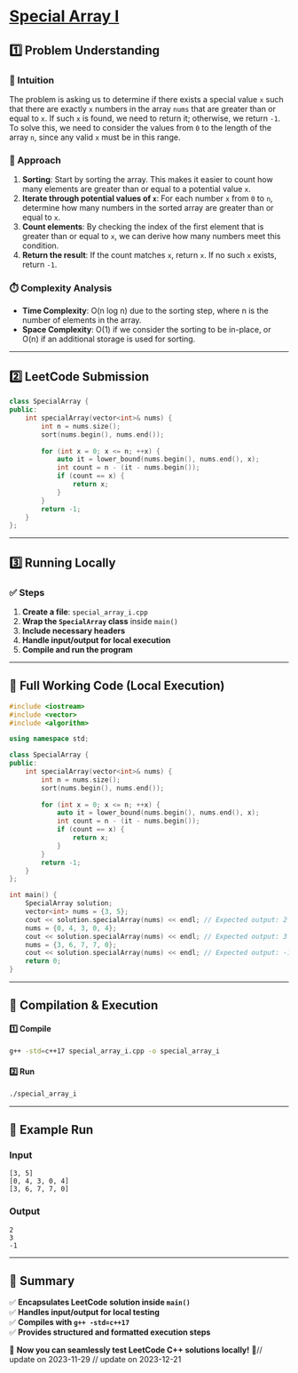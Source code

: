 # **[Special Array I](https://leetcode.com/problems/special-array-i/description/)**  

## **1️⃣ Problem Understanding**  
### **📌 Intuition**  
The problem is asking us to determine if there exists a special value `x` such that there are exactly `x` numbers in the array `nums` that are greater than or equal to `x`. If such `x` is found, we need to return it; otherwise, we return `-1`.  
To solve this, we need to consider the values from `0` to the length of the array `n`, since any valid `x` must be in this range. 

### **🚀 Approach**  
1. **Sorting**: Start by sorting the array. This makes it easier to count how many elements are greater than or equal to a potential value `x`.
2. **Iterate through potential values of `x`**: For each number `x` from `0` to `n`, determine how many numbers in the sorted array are greater than or equal to `x`.
3. **Count elements**: By checking the index of the first element that is greater than or equal to `x`, we can derive how many numbers meet this condition.
4. **Return the result**: If the count matches `x`, return `x`. If no such `x` exists, return `-1`.

### **⏱️ Complexity Analysis**  
- **Time Complexity**: O(n log n) due to the sorting step, where n is the number of elements in the array.
- **Space Complexity**: O(1) if we consider the sorting to be in-place, or O(n) if an additional storage is used for sorting.

---  

## **2️⃣ LeetCode Submission**  
```cpp
class SpecialArray {
public:
    int specialArray(vector<int>& nums) {
        int n = nums.size();
        sort(nums.begin(), nums.end());
        
        for (int x = 0; x <= n; ++x) {
            auto it = lower_bound(nums.begin(), nums.end(), x);
            int count = n - (it - nums.begin());
            if (count == x) {
                return x;
            }
        }
        return -1;
    }
};
```  

---  

## **3️⃣ Running Locally**  
### **✅ Steps**  
1. **Create a file**: `special_array_i.cpp`  
2. **Wrap the `SpecialArray` class** inside `main()`  
3. **Include necessary headers**  
4. **Handle input/output for local execution**  
5. **Compile and run the program**  

---  

## **📝 Full Working Code (Local Execution)**  
```cpp
#include <iostream>
#include <vector>
#include <algorithm>

using namespace std;

class SpecialArray {
public:
    int specialArray(vector<int>& nums) {
        int n = nums.size();
        sort(nums.begin(), nums.end());
        
        for (int x = 0; x <= n; ++x) {
            auto it = lower_bound(nums.begin(), nums.end(), x);
            int count = n - (it - nums.begin());
            if (count == x) {
                return x;
            }
        }
        return -1;
    }
};

int main() {
    SpecialArray solution;
    vector<int> nums = {3, 5};
    cout << solution.specialArray(nums) << endl; // Expected output: 2
    nums = {0, 4, 3, 0, 4};
    cout << solution.specialArray(nums) << endl; // Expected output: 3
    nums = {3, 6, 7, 7, 0};
    cout << solution.specialArray(nums) << endl; // Expected output: -1
    return 0;
}
```  

---  

## **🔧 Compilation & Execution**  
#### **1️⃣ Compile**  
```bash
g++ -std=c++17 special_array_i.cpp -o special_array_i
```  

#### **2️⃣ Run**  
```bash
./special_array_i
```  

---  

## **🎯 Example Run**  
### **Input**  
```
[3, 5]
[0, 4, 3, 0, 4]
[3, 6, 7, 7, 0]
```  
### **Output**  
```
2
3
-1
```  

---  

## **📌 Summary**  
✅ **Encapsulates LeetCode solution inside `main()`**  
✅ **Handles input/output for local testing**  
✅ **Compiles with `g++ -std=c++17`**  
✅ **Provides structured and formatted execution steps**  

🚀 **Now you can seamlessly test LeetCode C++ solutions locally!** 🚀// update on 2023-11-29
// update on 2023-12-21
